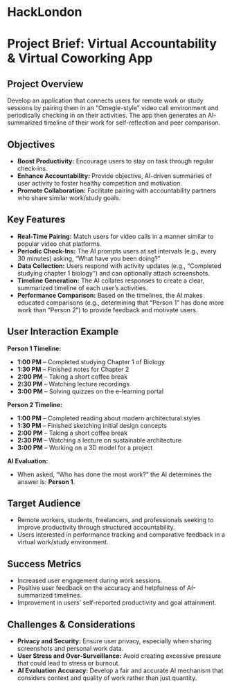# HackLondon

# Project Brief: Virtual Accountability & Virtual Coworking App

## Project Overview
Develop an application that connects users for remote work or study sessions by pairing them in an “Omegle-style” video call environment and periodically checking in on their activities. The app then generates an AI-summarized timeline of their work for self-reflection and peer comparison.

## Objectives
- **Boost Productivity:** Encourage users to stay on task through regular check-ins.
- **Enhance Accountability:** Provide objective, AI-driven summaries of user activity to foster healthy competition and motivation.
- **Promote Collaboration:** Facilitate pairing with accountability partners who share similar work/study goals.

## Key Features
- **Real-Time Pairing:** Match users for video calls in a manner similar to popular video chat platforms.
- **Periodic Check-Ins:** The AI prompts users at set intervals (e.g., every 30 minutes) asking, “What have you been doing?”
- **Data Collection:** Users respond with activity updates (e.g., “Completed studying chapter 1 biology”) and can optionally attach screenshots.
- **Timeline Generation:** The AI collates responses to create a clear, summarized timeline of each user’s activities.
- **Performance Comparison:** Based on the timelines, the AI makes educated comparisons (e.g., determining that “Person 1” has done more work than “Person 2”) to provide feedback and motivate users.

## User Interaction Example

**Person 1 Timeline:**
- **1:00 PM** – Completed studying Chapter 1 of Biology
- **1:30 PM** – Finished notes for Chapter 2
- **2:00 PM** – Taking a short coffee break
- **2:30 PM** – Watching lecture recordings
- **3:00 PM** – Solving quizzes on the e-learning portal

**Person 2 Timeline:**
- **1:00 PM** – Completed reading about modern architectural styles
- **1:30 PM** – Finished sketching initial design concepts
- **2:00 PM** – Taking a short coffee break
- **2:30 PM** – Watching a lecture on sustainable architecture
- **3:00 PM** – Working on a 3D model for a project

**AI Evaluation:**
- When asked, “Who has done the most work?” the AI determines the answer is: **Person 1**.

## Target Audience
- Remote workers, students, freelancers, and professionals seeking to improve productivity through structured accountability.
- Users interested in performance tracking and comparative feedback in a virtual work/study environment.

## Success Metrics
- Increased user engagement during work sessions.
- Positive user feedback on the accuracy and helpfulness of AI-summarized timelines.
- Improvement in users’ self-reported productivity and goal attainment.

## Challenges & Considerations
- **Privacy and Security:** Ensure user privacy, especially when sharing screenshots and personal work data.
- **User Stress and Over-Surveillance:** Avoid creating excessive pressure that could lead to stress or burnout.
- **AI Evaluation Accuracy:** Develop a fair and accurate AI mechanism that considers context and quality of work rather than just quantity.
